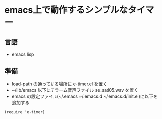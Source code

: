 # emacs上で動作するシンプルなタイマー
## 言語
- emacs lisp
## 準備
- load-path の通っている場所に e-timer.el を置く
- ~/lib/emacs 以下にアラーム音声ファイル se_sad05.wav を置く
- emacs の設定ファイル(~/.emacs ~/.emacs.d ~/.emacs.d/init.el)に以下を追加する
```
(require 'e-timer)
```
